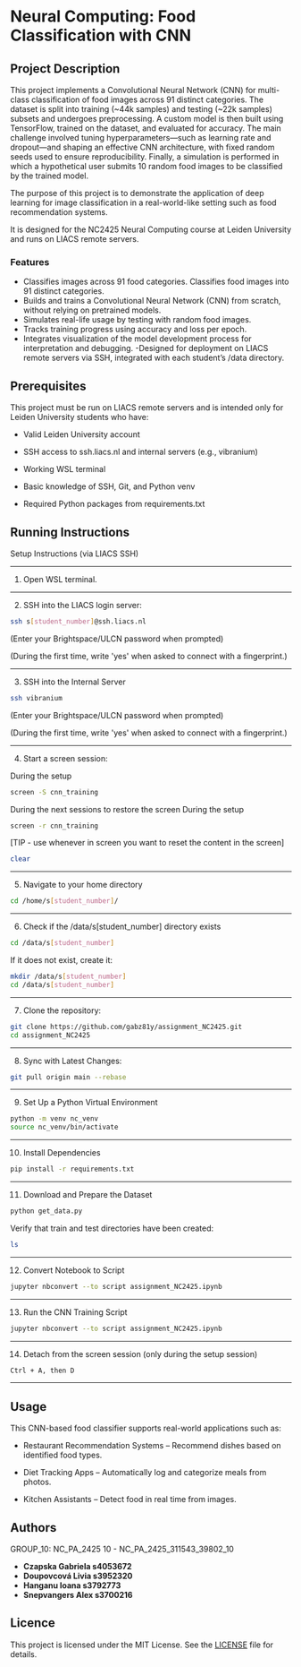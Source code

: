 # Neural Computing: Food Classification with CNN 


## Project Description
This project implements a Convolutional Neural Network (CNN) for multi-class classification of food images across 91 distinct categories. The dataset is split into training (~44k samples) and testing (~22k samples) subsets and undergoes preprocessing. A custom model is then built using TensorFlow, trained on the dataset, and evaluated for accuracy. The main challenge involved tuning hyperparameters—such as learning rate and dropout—and shaping an effective CNN architecture, with fixed random seeds used to ensure reproducibility. Finally, a simulation is performed in which a hypothetical user submits 10 random food images to be classified by the trained model.

The purpose of this project is to demonstrate the application of deep learning for image classification in a real-world-like setting such as food recommendation systems.

It is designed for the NC2425 Neural Computing course at Leiden University and runs on LIACS remote servers.

### Features
- Classifies images across 91 food categories.
Classifies food images into 91 distinct categories.
- Builds and trains a Convolutional Neural Network (CNN) from scratch, without relying on pretrained models.
- Simulates real-life usage by testing with random food images.
- Tracks training progress using accuracy and loss per epoch.
- Integrates visualization of the model development process for interpretation and debugging.
-Designed for deployment on LIACS remote servers via SSH, integrated with each student’s /data directory.


## Prerequisites
This project must be run on LIACS remote servers and is intended only for Leiden University students who have:

- Valid Leiden University account

- SSH access to ssh.liacs.nl and internal servers (e.g., vibranium)

- Working WSL terminal 

- Basic knowledge of SSH, Git, and Python venv

- Required Python packages from requirements.txt

## Running Instructions
Setup Instructions (via LIACS SSH)

___

1. Open WSL terminal.

___

2. SSH into the LIACS login server:

```bash
ssh s[student_number]@ssh.liacs.nl
```


(Enter your Brightspace/ULCN password when prompted)

(During the first time, write 'yes' when asked to connect with a fingerprint.)

___

3. SSH into the Internal Server

```bash
ssh vibranium
```

(Enter your Brightspace/ULCN password when prompted)

(During the first time, write 'yes' when asked to connect with a fingerprint.)
___
4. Start a screen session:  

During the setup
```bash
screen -S cnn_training
```
During the next sessions to restore the screen
During the setup
```bash
screen -r cnn_training
```
[TIP - use whenever in screen you want to reset the content in the screen]
```bash
clear
```
___
5. Navigate to your home directory

```bash
cd /home/s[student_number]/
```
___
6. Check if the /data/s[student_number] directory exists

```bash
cd /data/s[student_number]
```

If it does not exist, create it:
    
```bash
mkdir /data/s[student_number]
cd /data/s[student_number]
```
___
7. Clone the repository: 
```bash
git clone https://github.com/gabz81y/assignment_NC2425.git
cd assignment_NC2425
```
___
8. Sync with Latest Changes:
```bash
git pull origin main --rebase
```
___
9. Set Up a Python Virtual Environment
```bash
python -m venv nc_venv
source nc_venv/bin/activate
```
___
10. Install Dependencies
```bash
pip install -r requirements.txt
```
___
11. Download and Prepare the Dataset
```bash
python get_data.py
```
Verify that train and test directories have been created:
```bash
ls
```
___
12. Convert Notebook to Script
```bash
jupyter nbconvert --to script assignment_NC2425.ipynb
```
___
13. Run the CNN Training Script
```bash
jupyter nbconvert --to script assignment_NC2425.ipynb
```
___
14. Detach from the screen session (only during the setup session) 
```bash
Ctrl + A, then D
```
___


## Usage
This CNN-based food classifier supports real-world applications such as:

- Restaurant Recommendation Systems – Recommend dishes based on identified food types.

- Diet Tracking Apps – Automatically log and categorize meals from photos.

- Kitchen Assistants – Detect food in real time from images. 

## Authors 
GROUP_10: NC_PA_2425 10 - NC_PA_2425_311543_39802_10
- **Czapska Gabriela s4053672** 
- **Doupovcová Livia s3952320** 
- **Hanganu Ioana s3792773** 
- **Snepvangers Alex s3700216**
## Licence
This project is licensed under the MIT License. See the [LICENSE](LICENSE) file for details.
